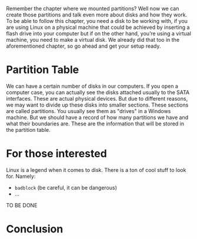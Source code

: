 Remember the chapter where we mounted partitions? Well now we can create those partitions and talk even more about disks and how they work. To be able to follow this chapter, you need a disk to be working with, if you are using Linux on a physical machine that could be achieved by inserting a flash drive into your computer but if on the other hand, you’re using a virtual machine, you need to make a virtual disk. We already did that too in the aforementioned chapter, so go ahead and get your setup ready.

# Partition Table

We can have a certain number of disks in our computers. If you open a computer case, you can actually see the disks attached usually to the SATA interfaces. These are actual physical devices. But due to different reasons, we may want to divide up these disks into smaller sections. These sections are called partitions. You usually see them as "drives" in a Windows machine. But we should have a record of how many partitions we have and what their boundaries are. These are the information that will be stored in the partition table.

# For those interested

Linux is a legend when it comes to disk. There is a ton of cool stuff to look for. Namely:

- `badblock` (be careful, it can be dangerous)
- ...

TO BE DONE

# Conclusion

